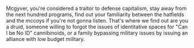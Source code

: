 Mcgyver, you're considered a traitor to defense capitalism, stay away from the next hundred programs, find out your familiarity between the hatfields and the mccoys if you're not gonna listen. That's where we find out are you a druid, someone willing to forgot the issues of identitative spaces for "Can I be No ID" cannibinoids, or a family bypassing military issues by issuing an alliance with low budget military.
